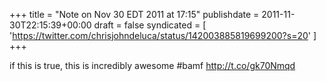 +++
title = "Note on Nov 30 EDT 2011 at 17:15"
publishdate = 2011-11-30T22:15:39+00:00
draft = false
syndicated = [ 'https://twitter.com/chrisjohndeluca/status/142003885819699200?s=20' ]
+++

if this is true, this is incredibly awesome #bamf http://t.co/gk70Nmqd
